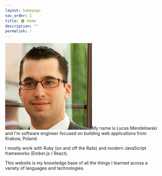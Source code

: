 ```yaml
---
layout: homepage
nav_order: 1
title: 🏠 Home
description: ""
permalink: /
---
```


<img src="/images/avatar.jpg" alt="Lucas Mendelowski" class="avatar" />My name is Lucas Mendelowski and I'm software engineer focused on building web applications from Krakow, Poland.

I mostly work with Ruby (on and off the Rails) and modern JavaScript frameworks (Ember.js / React).

This website is my knowledge base of all the things I learned across a variety of languages and technologies.
